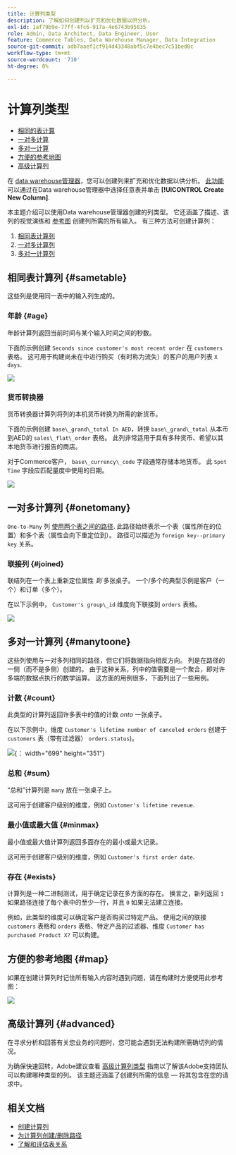 ```yaml
---
title: 计算列类型
description: 了解如何创建列以扩充和优化数据以供分析。
exl-id: 1af79b9e-77ff-4fc6-917a-4e6743b95035
role: Admin, Data Architect, Data Engineer, User
feature: Commerce Tables, Data Warehouse Manager, Data Integration
source-git-commit: adb7aaef1cf914d43348abf5c7e4bec7c51bed0c
workflow-type: tm+mt
source-wordcount: '710'
ht-degree: 0%

---
```


# 计算列类型

* [相同的表计算](#sametable)
* [一对多计算](#onetomany)
* [多对一计算](#manytoone)
* [方便的参考地图](#map)
* [高级计算列](#advanced)

在 [data warehouse管理器](../data-warehouse-mgr/tour-dwm.md)，您可以创建列来扩充和优化数据以供分析。 [此功能](../data-warehouse-mgr/creating-calculated-columns.md) 可以通过在Data warehouse管理器中选择任意表并单击 **[!UICONTROL Create New Column]**.

本主题介绍可以使用Data warehouse管理器创建的列类型。 它还涵盖了描述、该列的视觉演练和 [参考图](#map) 创建列所需的所有输入。 有三种方法可创建计算列：

1. [相同表计算列](#sametable)
1. [一对多计算列](#onetomany)
1. [多对一计算列](#manytoone)

## 相同表计算列 {#sametable}

这些列是使用同一表中的输入列生成的。

### 年龄 {#age}

年龄计算列返回当前时间与某个输入时间之间的秒数。

下面的示例创建 `Seconds since customer's most recent order` 在 `customers` 表格。 这可用于构建尚未在中进行购买（有时称为流失）的客户的用户列表 `X days`.

![](../../assets/age.gif)

### 货币转换器

货币转换器计算列将列的本机货币转换为所需的新货币。

下面的示例创建 `base\_grand\_total In AED`，转换 `base\_grand\_total` 从本币到AED的 `sales\_flat\_order` 表格。 此列非常适用于具有多种货币、希望以其本地货币进行报告的商店。

对于Commerce客户， `base\_currency\_code` 字段通常存储本地货币。 此 `Spot Time` 字段应匹配量度中使用的日期。

![](../../assets/currency_converter.png)

## 一对多计算列 {#onetomany}

`One-to-Many` 列 [使用两个表之间的路径](../../data-analyst/data-warehouse-mgr/create-paths-calc-columns.md). 此路径始终表示一个表（属性所在的位置）和多个表（属性会向下重定位到）。 路径可以描述为 `foreign key--primary key` 关系。

### 联接列 {#joined}

联结列在一个表上重新定位属性 *到* 多张桌子。 一个/多个的典型示例是客户（一个）和订单（多个）。

在以下示例中， `Customer's group\_id` 维度向下联接到 `orders` 表格。

![](../../assets/joined_column.gif)

## 多对一计算列 {#manytoone}

这些列使用与一对多列相同的路径，但它们将数据指向相反方向。 列是在路径的一侧（而不是多侧）创建的。 由于这种关系，列中的值需要是一个聚合，即对许多端的数据点执行的数学运算。 这方面的用例很多，下面列出了一些用例。

### 计数 {#count}

此类型的计算列返回许多表中的值的计数 *onto* 一张桌子。

在以下示例中，维度 `Customer's lifetime number of canceled orders` 创建于 `customers` 表（带有过滤器） `orders.status`)。

![](../../assets/many_to_one.gif){： width=&quot;699&quot; height=&quot;351&quot;}

### 总和 {#sum}

“总和”计算列是 `many` 放在一张桌子上。

这可用于创建客户级别的维度，例如 `Customer's lifetime revenue`.

### 最小值或最大值 {#minmax}

最小值或最大值计算列返回多面存在的最小或最大记录。

这可用于创建客户级别的维度，例如 `Customer's first order date`.

### 存在 {#exists}

计算列是一种二进制测试，用于确定记录在多方面的存在。 换言之，新列返回 `1` 如果路径连接了每个表中的至少一行，并且 `0` 如果无法建立连接。

例如，此类型的维度可以确定客户是否购买过特定产品。 使用之间的联接 `customers` 表格和 `orders` 表格、特定产品的过滤器、维度 `Customer has purchased Product X?` 可以构建。

## 方便的参考地图 {#map}

如果在创建计算列时记住所有输入内容时遇到问题，请在构建时方便使用此参考图：

![](../../assets/merged_reference_map.png)

## 高级计算列 {#advanced}

在寻求分析和回答有关您业务的问题时，您可能会遇到无法构建所需确切列的情况。

为确保快速回转，Adobe建议查看 [高级计算列类型](../../data-analyst/data-warehouse-mgr/adv-calc-columns.md) 指南以了解该Adobe支持团队可以构建哪种类型的列。 该主题还涵盖了创建列所需的信息 — 将其包含在您的请求中。

## 相关文档

* [创建计算列](../../data-analyst/data-warehouse-mgr/creating-calculated-columns.md)
* [为计算列创建/删除路径](../../data-analyst/data-warehouse-mgr/create-paths-calc-columns.md)
* [了解和评估表关系](../../data-analyst/data-warehouse-mgr/table-relationships.md)
